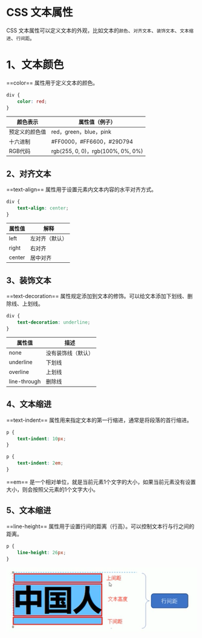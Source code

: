 # CSS 文本属性

CSS 文本属性可以定义文本的外观，比如文本的`颜色`、`对齐文本`、`装饰文本`、`文本缩进`、`行间距`。

# 1、文本颜色

==color== 属性用于定义文本的颜色。

```css
div {
    color: red;
}
```

| 颜色表示       | 属性值（例子）                    |
| -------------- | --------------------------------- |
| 预定义的颜色值 | red，green，blue，pink            |
| 十六进制       | #FF0000，#FF6600，#29D794         |
| RGB代码        | rgb(255, 0, 0)，rgb(100%, 0%, 0%) |

## 2、对齐文本

==text-align== 属性用于设置元素内文本内容的水平对齐方式。

```css
div {
    text-align: center;
}
```

| 属性值 | 解释           |
| ------ | -------------- |
| left   | 左对齐（默认） |
| right  | 右对齐         |
| center | 居中对齐       |

## 3、装饰文本

==text-decoration== 属性规定添加到文本的修饰。可以给文本添加下划线、删除线、上划线。

```css
div {
    text-decoration: underline;
}
```

| 属性值       | 描述               |
| ------------ | ------------------ |
| none         | 没有装饰线（默认） |
| underline    | 下划线             |
| overline     | 上划线             |
| line-through | 删除线             |

## 4、文本缩进

==text-indent== 属性用来指定文本的第一行缩进，通常是将段落的首行缩进。

```css
p {
    text-indent: 10px;
}
```

```css
p {
    text-indent: 2em;
}
```

==em== 是一个相对单位，就是当前元素1个文字的大小，如果当前元素没有设置大小，则会按照父元素的1个文字大小。

## 5、文本缩进

==line-height== 属性用于设置行间的距离（行高）。可以控制文本行与行之间的距离。

```css
p {
    line-height: 26px;
}
```

![image-20200901111724210](.img/image-20200901111724210.png)

